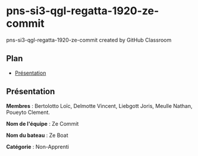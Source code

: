 # pns-si3-qgl-regatta-1920-ze-commit
pns-si3-qgl-regatta-1920-ze-commit created by GitHub Classroom

## Plan
- [Présentation](#Présentation)


## Présentation

**Membres** : Bertolotto Loïc, Delmotte Vincent, Liebgott Joris, Meulle Nathan, Poueyto Clement.

**Nom de l'équipe** : Ze Commit

**Nom du bateau** : Ze Boat

**Catégorie** : Non-Apprenti
